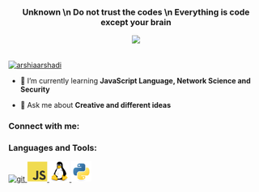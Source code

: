 <h3 align="center">Unknown \n Do not trust the codes \n Everything is code except your brain</h3>


<div align="center">
  <img height="200" src="https://i.giphy.com/l378vMZ1IbLcmj3H2.webp"  />
</div>

<img align="center" scr="https://gifdb.com/images/high/hacker-hacking-in-the-dark-h2fu99nutzo132op.gif" />


<p align="left"> <a href="https://github.com/ryo-ma/github-profile-trophy"><img src="https://github-profile-trophy.vercel.app/?username=arshiaarshadi" alt="arshiaarshadi" /></a> </p>

- 🌱 I’m currently learning **JavaScript Language, Network Science and Security**

- 💬 Ask me about **Creative and different ideas**

<h3 align="left">Connect with me:</h3>
<p align="left">
</p>

<h3 align="left">Languages and Tools:</h3>
<p align="left"> <a href="https://git-scm.com/" target="_blank" rel="noreferrer"> <img src="https://www.vectorlogo.zone/logos/git-scm/git-scm-icon.svg" alt="git" width="40" height="40"/> </a> <a href="https://developer.mozilla.org/en-US/docs/Web/JavaScript" target="_blank" rel="noreferrer"> <img src="https://raw.githubusercontent.com/devicons/devicon/master/icons/javascript/javascript-original.svg" alt="javascript" width="40" height="40"/> </a> <a href="https://www.linux.org/" target="_blank" rel="noreferrer"> <img src="https://raw.githubusercontent.com/devicons/devicon/master/icons/linux/linux-original.svg" alt="linux" width="40" height="40"/> </a> <a href="https://www.python.org" target="_blank" rel="noreferrer"> <img src="https://raw.githubusercontent.com/devicons/devicon/master/icons/python/python-original.svg" alt="python" width="40" height="40"/> </a> </p>
